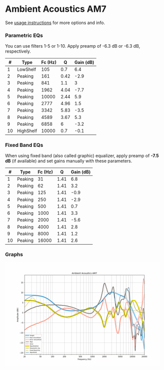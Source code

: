 # Ambient Acoustics AM7
See [usage instructions](https://github.com/jaakkopasanen/AutoEq#usage) for more options and info.

### Parametric EQs
You can use filters 1-5 or 1-10. Apply preamp of -6.3 dB or -6.3 dB, respectively.

|   # | Type      |   Fc (Hz) |    Q |   Gain (dB) |
|-----|-----------|-----------|------|-------------|
|   1 | LowShelf  |       105 | 0.7  |         6.4 |
|   2 | Peaking   |       161 | 0.42 |        -2.9 |
|   3 | Peaking   |       841 | 1.1  |         3   |
|   4 | Peaking   |      1962 | 4.04 |        -7.7 |
|   5 | Peaking   |     10000 | 2.44 |         5.9 |
|   6 | Peaking   |      2777 | 4.96 |         1.5 |
|   7 | Peaking   |      3342 | 5.83 |        -3.5 |
|   8 | Peaking   |      4589 | 3.67 |         5.3 |
|   9 | Peaking   |      6858 | 6    |        -3.2 |
|  10 | HighShelf |     10000 | 0.7  |        -0.1 |

### Fixed Band EQs
When using fixed band (also called graphic) equalizer, apply preamp of **-7.5 dB** (if available) and set gains manually with these parameters.

|   # | Type    |   Fc (Hz) |    Q |   Gain (dB) |
|-----|---------|-----------|------|-------------|
|   1 | Peaking |        31 | 1.41 |         6.8 |
|   2 | Peaking |        62 | 1.41 |         3.2 |
|   3 | Peaking |       125 | 1.41 |        -0.9 |
|   4 | Peaking |       250 | 1.41 |        -2.9 |
|   5 | Peaking |       500 | 1.41 |         0.7 |
|   6 | Peaking |      1000 | 1.41 |         3.3 |
|   7 | Peaking |      2000 | 1.41 |        -5.6 |
|   8 | Peaking |      4000 | 1.41 |         2.8 |
|   9 | Peaking |      8000 | 1.41 |         1.2 |
|  10 | Peaking |     16000 | 1.41 |         2.6 |

### Graphs
![](./Ambient%20Acoustics%20AM7.png)
